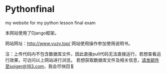 # Pythonfinal
my website for my python lesson final exam
 
本网站使用了Django框架。

网站网址：http://www.yuzy.top/
网站使用操作参加使用说明书。
 
注：上传代码内不包含数据库文件，因此直接pull代码无法直接运行，若想查看运行效果，可访问以上网站进行浏览。
若想获取数据库文件及相关信息，请发邮件至soiger@163.com，我会尽快回复

 

